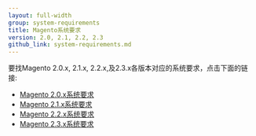 ```yaml
---
layout: full-width
group: system-requirements
title: Magento系统要求
version: 2.0, 2.1, 2.2, 2.3
github_link: system-requirements.md
---
```


要找Magento 2.0.x, 2.1.x, 2.2.x,及2.3.x各版本对应的系统要求，点击下面的链接:

*	[Magento 2.0.x系统要求](http://devdocs.magento.com/guides/v2.0/install-gde/system-requirements2.html)
*	[Magento 2.1.x系统要求](http://devdocs.magento.com/guides/v2.1/install-gde/system-requirements2.html)
*   [Magento 2.2.x系统要求](http://devdocs.magento.com/guides/v2.2/install-gde/system-requirements2.html)
*   [Magento 2.3.x系统要求](http://devdocs.magento.com/guides/v2.3/install-gde/system-requirements2.html)
